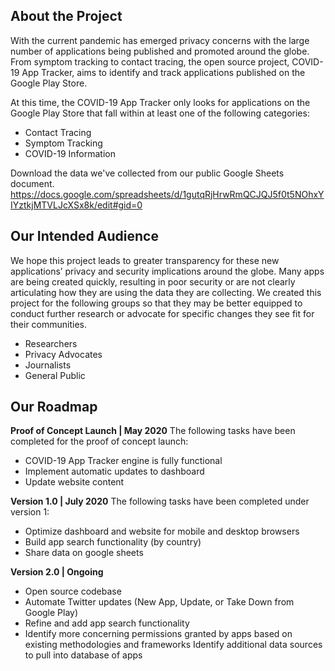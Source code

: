 ## About the Project
With the current pandemic has emerged privacy concerns with the large number of applications being published and promoted around the globe. From symptom tracking to contact tracing, the open source project, COVID-19 App Tracker, aims to identify and track applications published on the Google Play Store.

At this time, the COVID-19 App Tracker only looks for applications on the Google Play Store that fall within at least one of the following categories:

- Contact Tracing
- Symptom Tracking
- COVID-19 Information

Download the data we've collected from our public Google Sheets document.
https://docs.google.com/spreadsheets/d/1gutqRjHrwRmQCJQJ5f0t5NOhxYIYztkjMTVLJcXSx8k/edit#gid=0

## Our Intended Audience
We hope this project leads to greater transparency for these new applications’ privacy and security implications around the globe. Many apps are being created quickly, resulting in poor security or are not clearly articulating how they are using the data they are collecting. We created this project for the following groups so that they may be better equipped to conduct further research or advocate for specific changes they see fit for their communities.

- Researchers
- Privacy Advocates
- Journalists
- General Public

## Our Roadmap

**Proof of Concept Launch | May 2020**
The following tasks have been completed for the proof of concept launch:

- COVID-19 App Tracker engine is fully functional
- Implement automatic updates to dashboard
- Update website content

**Version 1.0 | July 2020**
The following tasks have been completed under version 1:

- Optimize dashboard and website for mobile and desktop browsers
- Build app search functionality (by country)
- Share data on google sheets

**Version 2.0 | Ongoing**

- Open source codebase
- Automate Twitter updates (New App, Update, or Take Down from Google Play)
- Refine and add app search functionality
- Identify more concerning permissions granted by apps based on existing methodologies and frameworks
Identify additional data sources to pull into database of apps
